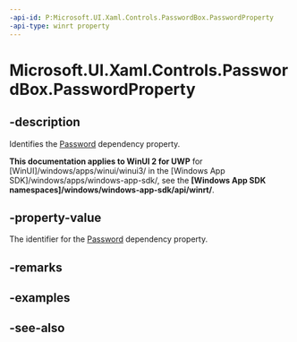 ```yaml
---
-api-id: P:Microsoft.UI.Xaml.Controls.PasswordBox.PasswordProperty
-api-type: winrt property
---
```


<!-- Property syntax
public Windows.UI.Xaml.DependencyProperty PasswordProperty { get; }
-->

# Microsoft.UI.Xaml.Controls.PasswordBox.PasswordProperty

## -description
Identifies the [Password](passwordbox_password.md) dependency property.

**This documentation applies to WinUI 2 for UWP** for [WinUI]/windows/apps/winui/winui3/ in the [Windows App SDK]/windows/apps/windows-app-sdk/, see the **[Windows App SDK namespaces]/windows/windows-app-sdk/api/winrt/**.

## -property-value
The identifier for the [Password](passwordbox_password.md) dependency property.

## -remarks

## -examples

## -see-also
